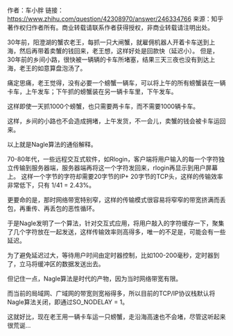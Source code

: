 作者：车小胖
链接：https://www.zhihu.com/question/42308970/answer/246334766
来源：知乎
著作权归作者所有。商业转载请联系作者获得授权，非商业转载请注明出处。

30年前，阳澄湖的蟹农老王，每抓一只大闸蟹，就雇佣机器人开着卡车送到上海，然后再带着卖蟹的钱回来，老王想，这样好处是回款快（延迟小）。
但是，30年前的乡间小路，很快被一辆辆的卡车所堵塞，结果三天三夜也没有到达上海，老王的如意算盘泡汤了。

痛定思痛，老王觉得，没有必要一个螃蟹一辆车，可以将上午的所有螃蟹装在一辆卡车，上午发车；下午抓的螃蟹装在另一辆卡车里，下午发车。

这样即使一天抓1000个螃蟹，也只需要两卡车，而不需要1000辆卡车。

这样，乡间的小路也不会造成拥堵，上午发货，不一会儿，卖蟹的钱会被卡车运回来。

以上就是Nagle算法的通俗解释。

70-80年代，一些远程交互式软件，如Rlogin，客户端将用户输入的每一个字符独立传输到服务器端，服务器端再将这一个字符发回来，rlogin再显示到用户屏幕上。
这样一个字节的字符却需要20字节的IP+ 20字节的TCP头，这样的传输效率非常低下，只有 1/41 = 2.43%。

更要命的是，那时网络带宽特别窄，这样的传输模式很容易将窄窄的带宽挤满而丢包，再重传、再丢包的恶性循环。

于是Nagle发明了一个算法，针对交互式应用，将用户敲入的字符缓存一下，聚集了几个字符放在一起发送，这样传输效率则高得多，唯一的不足是，可能会有一些延迟。

为了避免延迟过大，等待用户时间由定时器控制，比如100-200毫秒，定时器到了，立马将缓冲区的数据发送出去。

但记住一点，Nagle算法是时代的产物，因为当时网络带宽有限。

而当前的局域网、广域网的带宽则宽裕得多，所以目前的TCP/IP协议栈默认将Nagle算法关闭，即通过SO_NODELAY = 1。

这就好比，现在老王用一辆卡车运一只螃蟹，走沿海高速也不会堵，尽管这听起来很荒诞…
